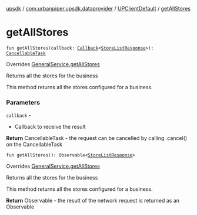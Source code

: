 [upsdk](../../index.md) / [com.urbanpiper.upsdk.dataprovider](../index.md) / [UPClientDefault](index.md) / [getAllStores](./get-all-stores.md)

# getAllStores

`fun getAllStores(callback: `[`Callback`](../-callback/index.md)`<`[`StoreListResponse`](../../com.urbanpiper.upsdk.model.networkresponse/-store-list-response/index.md)`>): `[`CancellableTask`](../-cancellable-task/index.md)

Overrides [GeneralService.getAllStores](../-general-service/get-all-stores.md)

Returns all the stores for the business

This method returns all the stores configured for a business.

### Parameters

`callback` -
* Callback to receive the result

**Return**
CancellableTask - the request can be cancelled by calling .cancel() on the CancellableTask

`fun getAllStores(): Observable<`[`StoreListResponse`](../../com.urbanpiper.upsdk.model.networkresponse/-store-list-response/index.md)`>`

Overrides [GeneralService.getAllStores](../-general-service/get-all-stores.md)

Returns all the stores for the business

This method returns all the stores configured for a business.

**Return**
Observable - the result of the network request is returned as an Observable


